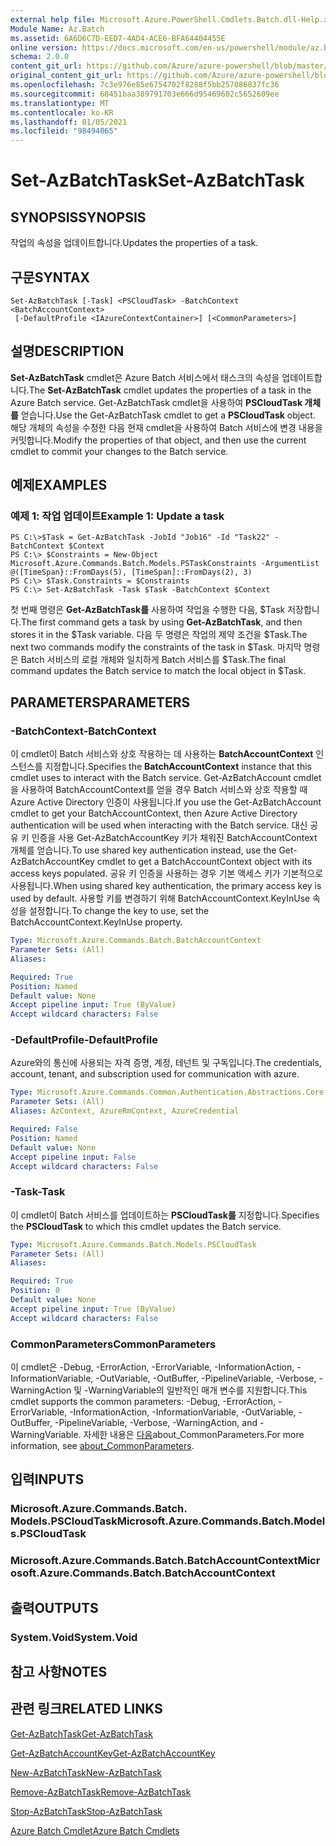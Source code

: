 ```yaml
---
external help file: Microsoft.Azure.PowerShell.Cmdlets.Batch.dll-Help.xml
Module Name: Az.Batch
ms.assetid: 6A6D6C7D-EED7-4AD4-ACE6-BFA64404455E
online version: https://docs.microsoft.com/en-us/powershell/module/az.batch/set-azbatchtask
schema: 2.0.0
content_git_url: https://github.com/Azure/azure-powershell/blob/master/src/Batch/Batch/help/Set-AzBatchTask.md
original_content_git_url: https://github.com/Azure/azure-powershell/blob/master/src/Batch/Batch/help/Set-AzBatchTask.md
ms.openlocfilehash: 7c3e976e85e6754702f8288f5bb257086837fc36
ms.sourcegitcommit: 68451baa389791703e666d95469602c5652609ee
ms.translationtype: MT
ms.contentlocale: ko-KR
ms.lasthandoff: 01/05/2021
ms.locfileid: "98494065"
---
```

# <span data-ttu-id="43dc4-101">Set-AzBatchTask</span><span class="sxs-lookup"><span data-stu-id="43dc4-101">Set-AzBatchTask</span></span>

## <span data-ttu-id="43dc4-102">SYNOPSIS</span><span class="sxs-lookup"><span data-stu-id="43dc4-102">SYNOPSIS</span></span>
<span data-ttu-id="43dc4-103">작업의 속성을 업데이트합니다.</span><span class="sxs-lookup"><span data-stu-id="43dc4-103">Updates the properties of a task.</span></span>

## <span data-ttu-id="43dc4-104">구문</span><span class="sxs-lookup"><span data-stu-id="43dc4-104">SYNTAX</span></span>

```
Set-AzBatchTask [-Task] <PSCloudTask> -BatchContext <BatchAccountContext>
 [-DefaultProfile <IAzureContextContainer>] [<CommonParameters>]
```

## <span data-ttu-id="43dc4-105">설명</span><span class="sxs-lookup"><span data-stu-id="43dc4-105">DESCRIPTION</span></span>
<span data-ttu-id="43dc4-106">**Set-AzBatchTask** cmdlet은 Azure Batch 서비스에서 태스크의 속성을 업데이트합니다.</span><span class="sxs-lookup"><span data-stu-id="43dc4-106">The **Set-AzBatchTask** cmdlet updates the properties of a task in the Azure Batch service.</span></span>
<span data-ttu-id="43dc4-107">Get-AzBatchTask cmdlet을 사용하여 **PSCloudTask 개체를** 얻습니다.</span><span class="sxs-lookup"><span data-stu-id="43dc4-107">Use the Get-AzBatchTask cmdlet to get a **PSCloudTask** object.</span></span>
<span data-ttu-id="43dc4-108">해당 개체의 속성을 수정한 다음 현재 cmdlet을 사용하여 Batch 서비스에 변경 내용을 커밋합니다.</span><span class="sxs-lookup"><span data-stu-id="43dc4-108">Modify the properties of that object, and then use the current cmdlet to commit your changes to the Batch service.</span></span>

## <span data-ttu-id="43dc4-109">예제</span><span class="sxs-lookup"><span data-stu-id="43dc4-109">EXAMPLES</span></span>

### <span data-ttu-id="43dc4-110">예제 1: 작업 업데이트</span><span class="sxs-lookup"><span data-stu-id="43dc4-110">Example 1: Update a task</span></span>
```
PS C:\>$Task = Get-AzBatchTask -JobId "Job16" -Id "Task22" -BatchContext $Context
PS C:\> $Constraints = New-Object Microsoft.Azure.Commands.Batch.Models.PSTaskConstraints -ArgumentList @([TimeSpan}::FromDays(5), [TimeSpan]::FromDays(2), 3)
PS C:\> $Task.Constraints = $Constraints
PS C:\> Set-AzBatchTask -Task $Task -BatchContext $Context
```

<span data-ttu-id="43dc4-111">첫 번째 명령은 **Get-AzBatchTask를** 사용하여 작업을 수행한 다음, $Task 저장합니다.</span><span class="sxs-lookup"><span data-stu-id="43dc4-111">The first command gets a task by using **Get-AzBatchTask**, and then stores it in the $Task variable.</span></span>
<span data-ttu-id="43dc4-112">다음 두 명령은 작업의 제약 조건을 $Task.</span><span class="sxs-lookup"><span data-stu-id="43dc4-112">The next two commands modify the constraints of the task in $Task.</span></span>
<span data-ttu-id="43dc4-113">마지막 명령은 Batch 서비스의 로컬 개체와 일치하게 Batch 서비스를 $Task.</span><span class="sxs-lookup"><span data-stu-id="43dc4-113">The final command updates the Batch service to match the local object in $Task.</span></span>

## <span data-ttu-id="43dc4-114">PARAMETERS</span><span class="sxs-lookup"><span data-stu-id="43dc4-114">PARAMETERS</span></span>

### <span data-ttu-id="43dc4-115">-BatchContext</span><span class="sxs-lookup"><span data-stu-id="43dc4-115">-BatchContext</span></span>
<span data-ttu-id="43dc4-116">이 cmdlet이 Batch 서비스와 상호 작용하는 데 사용하는 **BatchAccountContext** 인스턴스를 지정합니다.</span><span class="sxs-lookup"><span data-stu-id="43dc4-116">Specifies the **BatchAccountContext** instance that this cmdlet uses to interact with the Batch service.</span></span>
<span data-ttu-id="43dc4-117">Get-AzBatchAccount cmdlet을 사용하여 BatchAccountContext를 얻을 경우 Batch 서비스와 상호 작용할 때 Azure Active Directory 인증이 사용됩니다.</span><span class="sxs-lookup"><span data-stu-id="43dc4-117">If you use the Get-AzBatchAccount cmdlet to get your BatchAccountContext, then Azure Active Directory authentication will be used when interacting with the Batch service.</span></span> <span data-ttu-id="43dc4-118">대신 공유 키 인증을 사용 Get-AzBatchAccountKey 키가 채워진 BatchAccountContext 개체를 얻습니다.</span><span class="sxs-lookup"><span data-stu-id="43dc4-118">To use shared key authentication instead, use the Get-AzBatchAccountKey cmdlet to get a BatchAccountContext object with its access keys populated.</span></span> <span data-ttu-id="43dc4-119">공유 키 인증을 사용하는 경우 기본 액세스 키가 기본적으로 사용됩니다.</span><span class="sxs-lookup"><span data-stu-id="43dc4-119">When using shared key authentication, the primary access key is used by default.</span></span> <span data-ttu-id="43dc4-120">사용할 키를 변경하기 위해 BatchAccountContext.KeyInUse 속성을 설정합니다.</span><span class="sxs-lookup"><span data-stu-id="43dc4-120">To change the key to use, set the BatchAccountContext.KeyInUse property.</span></span>

```yaml
Type: Microsoft.Azure.Commands.Batch.BatchAccountContext
Parameter Sets: (All)
Aliases:

Required: True
Position: Named
Default value: None
Accept pipeline input: True (ByValue)
Accept wildcard characters: False
```

### <span data-ttu-id="43dc4-121">-DefaultProfile</span><span class="sxs-lookup"><span data-stu-id="43dc4-121">-DefaultProfile</span></span>
<span data-ttu-id="43dc4-122">Azure와의 통신에 사용되는 자격 증명, 계정, 테넌트 및 구독입니다.</span><span class="sxs-lookup"><span data-stu-id="43dc4-122">The credentials, account, tenant, and subscription used for communication with azure.</span></span>

```yaml
Type: Microsoft.Azure.Commands.Common.Authentication.Abstractions.Core.IAzureContextContainer
Parameter Sets: (All)
Aliases: AzContext, AzureRmContext, AzureCredential

Required: False
Position: Named
Default value: None
Accept pipeline input: False
Accept wildcard characters: False
```

### <span data-ttu-id="43dc4-123">-Task</span><span class="sxs-lookup"><span data-stu-id="43dc4-123">-Task</span></span>
<span data-ttu-id="43dc4-124">이 cmdlet이 Batch 서비스를 업데이트하는 **PSCloudTask를** 지정합니다.</span><span class="sxs-lookup"><span data-stu-id="43dc4-124">Specifies the **PSCloudTask** to which this cmdlet updates the Batch service.</span></span>

```yaml
Type: Microsoft.Azure.Commands.Batch.Models.PSCloudTask
Parameter Sets: (All)
Aliases:

Required: True
Position: 0
Default value: None
Accept pipeline input: True (ByValue)
Accept wildcard characters: False
```

### <span data-ttu-id="43dc4-125">CommonParameters</span><span class="sxs-lookup"><span data-stu-id="43dc4-125">CommonParameters</span></span>
<span data-ttu-id="43dc4-126">이 cmdlet은 -Debug, -ErrorAction, -ErrorVariable, -InformationAction, -InformationVariable, -OutVariable, -OutBuffer, -PipelineVariable, -Verbose, -WarningAction 및 -WarningVariable의 일반적인 매개 변수를 지원합니다.</span><span class="sxs-lookup"><span data-stu-id="43dc4-126">This cmdlet supports the common parameters: -Debug, -ErrorAction, -ErrorVariable, -InformationAction, -InformationVariable, -OutVariable, -OutBuffer, -PipelineVariable, -Verbose, -WarningAction, and -WarningVariable.</span></span> <span data-ttu-id="43dc4-127">자세한 내용은 [다음](http://go.microsoft.com/fwlink/?LinkID=113216)about_CommonParameters.</span><span class="sxs-lookup"><span data-stu-id="43dc4-127">For more information, see [about_CommonParameters](http://go.microsoft.com/fwlink/?LinkID=113216).</span></span>

## <span data-ttu-id="43dc4-128">입력</span><span class="sxs-lookup"><span data-stu-id="43dc4-128">INPUTS</span></span>

### <span data-ttu-id="43dc4-129">Microsoft.Azure.Commands.Batch. Models.PSCloudTask</span><span class="sxs-lookup"><span data-stu-id="43dc4-129">Microsoft.Azure.Commands.Batch.Models.PSCloudTask</span></span>

### <span data-ttu-id="43dc4-130">Microsoft.Azure.Commands.Batch.BatchAccountContext</span><span class="sxs-lookup"><span data-stu-id="43dc4-130">Microsoft.Azure.Commands.Batch.BatchAccountContext</span></span>

## <span data-ttu-id="43dc4-131">출력</span><span class="sxs-lookup"><span data-stu-id="43dc4-131">OUTPUTS</span></span>

### <span data-ttu-id="43dc4-132">System.Void</span><span class="sxs-lookup"><span data-stu-id="43dc4-132">System.Void</span></span>

## <span data-ttu-id="43dc4-133">참고 사항</span><span class="sxs-lookup"><span data-stu-id="43dc4-133">NOTES</span></span>

## <span data-ttu-id="43dc4-134">관련 링크</span><span class="sxs-lookup"><span data-stu-id="43dc4-134">RELATED LINKS</span></span>

[<span data-ttu-id="43dc4-135">Get-AzBatchTask</span><span class="sxs-lookup"><span data-stu-id="43dc4-135">Get-AzBatchTask</span></span>](./Get-AzBatchTask.md)

[<span data-ttu-id="43dc4-136">Get-AzBatchAccountKey</span><span class="sxs-lookup"><span data-stu-id="43dc4-136">Get-AzBatchAccountKey</span></span>](./Get-AzBatchAccountKey.md)

[<span data-ttu-id="43dc4-137">New-AzBatchTask</span><span class="sxs-lookup"><span data-stu-id="43dc4-137">New-AzBatchTask</span></span>](./New-AzBatchTask.md)

[<span data-ttu-id="43dc4-138">Remove-AzBatchTask</span><span class="sxs-lookup"><span data-stu-id="43dc4-138">Remove-AzBatchTask</span></span>](./Remove-AzBatchTask.md)

[<span data-ttu-id="43dc4-139">Stop-AzBatchTask</span><span class="sxs-lookup"><span data-stu-id="43dc4-139">Stop-AzBatchTask</span></span>](./Stop-AzBatchTask.md)

[<span data-ttu-id="43dc4-140">Azure Batch Cmdlet</span><span class="sxs-lookup"><span data-stu-id="43dc4-140">Azure Batch Cmdlets</span></span>](/powershell/module/Az.Batch/)
